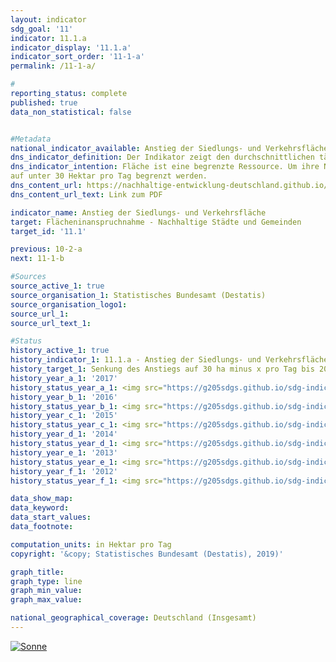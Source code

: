 ```yaml
---                       
layout: indicator                       
sdg_goal: '11'                       
indicator: 11.1.a                       
indicator_display: '11.1.a'                       
indicator_sort_order: '11-1-a'                       
permalink: /11-1-a/                       

#                       
reporting_status: complete                       
published: true                       
data_non_statistical: false                       


#Metadata                       
national_indicator_available: Anstieg der Siedlungs- und Verkehrsfläche                       
dns_indicator_definition: Der Indikator zeigt den durchschnittlichen täglichen Anstieg der Siedlungs- und Verkehrsfläche.                       
dns_indicator_intention: Fläche ist eine begrenzte Ressource. Um ihre Nutzung konkurrieren beispielsweise Land- und Forstwirtschaft, Siedlung und Verkehr, Naturschutz, Rohstoffabbau und Energieerzeugung. Die Inanspruchnahme zusätzlicher Flächen für Siedlungs- und Verkehrszwecke soll bis zum Jahr 2030
auf unter 30 Hektar pro Tag begrenzt werden.                       
dns_content_url: https://nachhaltige-entwicklung-deutschland.github.io/open-sdg-site-starter/public/content/11.1.a.pdf                       
dns_content_url_text: Link zum PDF                       

indicator_name: Anstieg der Siedlungs- und Verkehrsfläche                       
target: Flächeninanspruchnahme - Nachhaltige Städte und Gemeinden                       
target_id: '11.1'                       

previous: 10-2-a                       
next: 11-1-b                       

#Sources
source_active_1: true                               
source_organisation_1: Statistisches Bundesamt (Destatis)                               
source_organisation_logo1:                                
source_url_1:                                
source_url_text_1:                                

#Status                           
history_active_1: true                           
history_indicator_1: 11.1.a - Anstieg der Siedlungs- und Verkehrsfläche                           
history_target_1: Senkung des Anstiegs auf 30 ha minus x pro Tag bis 2030
history_year_a_1: '2017'                               
history_status_year_a_1: <img src="https://g205sdgs.github.io/sdg-indicators/public/Wettersymbole/Sonne.png" alt="Sonne" />
history_year_b_1: '2016'                               
history_status_year_b_1: <img src="https://g205sdgs.github.io/sdg-indicators/public/Wettersymbole/Sonne.png" alt="Sonne" />
history_year_c_1: '2015'                               
history_status_year_c_1: <img src="https://g205sdgs.github.io/sdg-indicators/public/Wettersymbole/Sonne.png" alt="Sonne" />
history_year_d_1: '2014'                               
history_status_year_d_1: <img src="https://g205sdgs.github.io/sdg-indicators/public/Wettersymbole/Sonne.png" alt="Sonne" />
history_year_e_1: '2013'                               
history_status_year_e_1: <img src="https://g205sdgs.github.io/sdg-indicators/public/Wettersymbole/Sonne.png" alt="Sonne" />
history_year_f_1: '2012'                               
history_status_year_f_1: <img src="https://g205sdgs.github.io/sdg-indicators/public/Wettersymbole/Sonne.png" alt="Sonne" />

data_show_map:                        
data_keyword:                        
data_start_values:                        
data_footnote:                        

computation_units: in Hektar pro Tag                       
copyright: '&copy; Statistisches Bundesamt (Destatis), 2019)'                       

graph_title:                        
graph_type: line                       
graph_min_value:                        
graph_max_value:                        

national_geographical_coverage: Deutschland (Insgesamt)                       
---
```

<a href="https://nachhaltige-entwicklung-deutschland.github.io/open-sdg-site-starter/status/"><img src="https://g205sdgs.github.io/sdg-indicators/public/Wettersymbole/Sonne.png" alt="Sonne" />                           
</a>